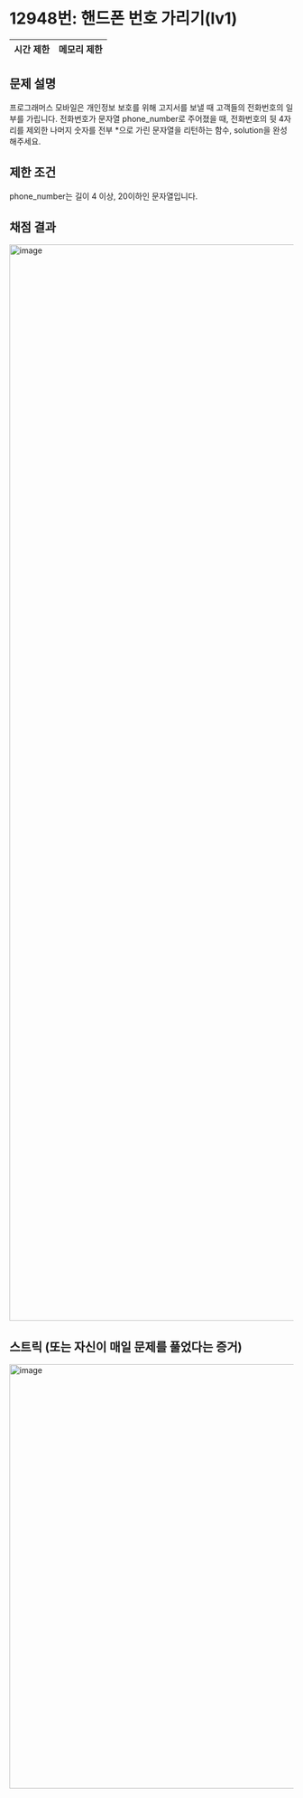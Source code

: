 # 12948번: 핸드폰 번호 가리기(lv1)
|시간 제한|메모리 제한|
|:--:|:--:|

## 문제 설명

프로그래머스 모바일은 개인정보 보호를 위해 고지서를 보낼 때 고객들의 전화번호의 일부를 가립니다.
전화번호가 문자열 phone_number로 주어졌을 때, 전화번호의 뒷 4자리를 제외한 나머지 숫자를 전부 \*으로 가린 문자열을 리턴하는 함수, solution을 완성해주세요.

## 제한 조건

phone_number는 길이 4 이상, 20이하인 문자열입니다.

## 채점 결과
<img width="1905" alt="image" src="https://github.com/algo-idle/algo-study/assets/51395707/5fe65858-5029-4c2b-bd01-00044b985e3f">

## 스트릭 (또는 자신이 매일 문제를 풀었다는 증거)
<img width="751" alt="image" src="https://github.com/algo-idle/algo-study/assets/51395707/f9c9b961-da01-462b-b1eb-10c7e16fb4c2">
